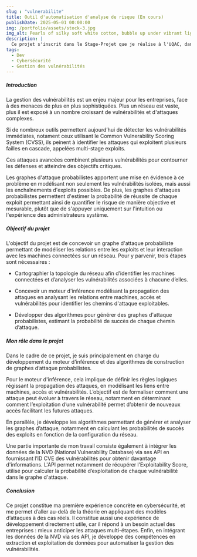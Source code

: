 ```yaml
---
slug : "vulnerabilite"
title: Outil d'automatisation d'analyse de risque (En cours)
publishDate: 2025-05-01 00:00:00
img: /portfolio/assets/stock-3.jpg
img_alt: Pearls of silky soft white cotton, bubble up under vibrant lighting
description: |
  Ce projet s'inscrit dans le Stage-Projet que je réalise à l'UQAC, dans le cadre de mon échange universitaire avec l'ESIEA pour ma double diplomation.
tags:
  - Dev
  - Cybersécurité
  - Gestion des vulnérabilités
---
```

##### Introduction
La gestion des vulnérabilités est un enjeu majeur pour les entreprises, face à des menaces de plus en plus sophistiquées. 
Plus un réseau est vaste, plus il est exposé à un nombre croissant de vulnérabilités et d'attaques complexes.

Si de nombreux outils permettent aujourd’hui de détecter les vulnérabilités immédiates, notament ceux utilisant le Common Vulnerability Scoring System (CVSS), ils peinent à identifier les attaques qui exploitent plusieurs failles en cascade, appelées multi-stage exploits. 

Ces attaques avancées combinent plusieurs vulnérabilités pour contourner les défenses et atteindre des objectifs critiques.

Les graphes d'attaque probabilistes apportent une mise en évidence à ce problème en modélisant non seulement les vulnérabilités isolées, 
mais aussi les enchaînements d'exploits possibles. 
De plus, les graphes d'attaques probabilistes permettent d'estimer la probabilité de réussite de chaque exploit permettant ainsi de quantifier le risque de manière objective et mesurable, 
plutôt que de s'appuyer uniquement sur l'intuition ou l'expérience des administrateurs système.

##### Objectif du projet
L'objectif du projet est de concevoir un graphe d'attaque probabiliste permettant de modéliser les relations entre les exploits et leur interaction avec les machines connectées sur un réseau.
Pour y parvenir, trois étapes sont nécessaires :

- Cartographier la topologie du réseau afin d’identifier les machines connectées et d’analyser les vulnérabilités associées à chacune d’elles.

- Concevoir un moteur d'inférence modélisant la propagation des attaques en analysant les relations entre machines, accès et vulnérabilités pour identifier les chemins d'attaque exploitables.

- Développer des algorithmes pour générer des graphes d'attaque probabilistes, estimant la probabilité de succès de chaque chemin d’attaque.

##### Mon rôle dans le projet
Dans le cadre de ce projet, je suis principalement en charge du développement du moteur d’inférence et des algorithmes de construction de graphes d’attaque probabilistes. 

Pour le moteur d'inférence, cela implique de définir les règles logiques régissant la propagation des attaques, en modélisant les liens entre machines, accès et vulnérabilités. L’objectif est de formaliser comment une attaque peut évoluer à travers le réseau, notamment en déterminant comment l’exploitation d’une vulnérabilité permet d’obtenir de nouveaux accès facilitant les futures attaques.

En parallèle, je développe les algorithmes permettant de générer et analyser les graphes d’attaque, notamment en calculant les probabilités de succès des exploits en fonction de la configuration du réseau.

Une partie importante de mon travail consiste également à intégrer les données de la NVD (National Vulnerability Database) via ses API en fournissant l’ID CVE des vulnérabilités pour obtenir davantage d'informations. L'API permet notamment de récupérer l’Exploitability Score, utilisé pour calculer la probabilité d’exploitation de chaque vulnérabilité dans le graphe d'attaque.

##### Conclusion
Ce projet constitue ma première expérience concrète en cybersécurité, et me permet d’aller au-delà de la théorie en appliquant des modèles d’attaques à des cas réels. Il constitue aussi une expérience de développement directement utile, car il répond à un besoin actuel des entreprises : mieux anticiper les attaques multi-étapes. Enfin, en intégrant les données de la NVD via ses API, je développe des compétences en extraction et exploitation de données pour automatiser la gestion des vulnérabilités.